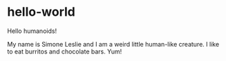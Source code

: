 # hello-world

Hello humanoids!

My name is Simone Leslie and I am a weird little human-like creature.
I like to eat burritos and chocolate bars. Yum!
